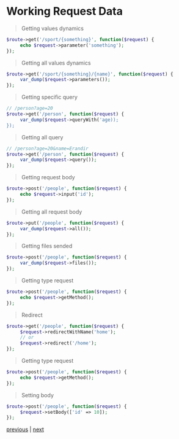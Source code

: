 # Working Request Data

>Getting values dynamics
```php
$route->get('/sport/{something}', function($request) {
     echo $request->parameter('something');
});
```

>Getting all values dynamics
```php
$route->get('/sport/{something}/{name}', function($request) {
     var_dump($request->parameters());
});
```

>Getting specific query
```php
// /person?age=20
$route->get('/person', function($request) {
     var_dump($request->queryWith('age));
});
```

>Getting all query
```php
// /person?age=20&name=Erandir
$route->get('/person', function($request) {
     var_dump($request->query());
});
```

>Getting request body
```php
$route->post('/people', function($request) {
     echo $request->input('id');
});
```

>Getting all request body
```php
$route->put('/people', function($request) {
     var_dump($request->all());
});
```

>Getting files sended
```php
$route->post('/people', function($request) {
     var_dump($request->files());
});
```

>Getting type request
```php
$route->post('/people', function($request) {
     echo $request->getMethod();
});
```

>Redirect
```php
$route->get('/people', function($request) {
     $request->redirectWithName('home');
     // or
     $request->redirect('/home');
});
```

>Getting type request
```php
$route->post('/people', function($request) {
     echo $request->getMethod();
});
```

>Setting body
```php
$route->post('/people', function($request) {
     $request->setBody(['id' => 10]);
});
```

[previous](defining-routes.md) | [next](response.md)